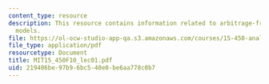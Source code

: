 ```yaml
---
content_type: resource
description: This resource contains information related to arbitrage-free pricing
  models.
file: https://ol-ocw-studio-app-qa.s3.amazonaws.com/courses/15-450-analytics-of-finance-fall-2010/219406be97b96bc540e0be6aa778c0b7_MIT15_450F10_lec01.pdf
file_type: application/pdf
resourcetype: Document
title: MIT15_450F10_lec01.pdf
uid: 219406be-97b9-6bc5-40e0-be6aa778c0b7
---
```

